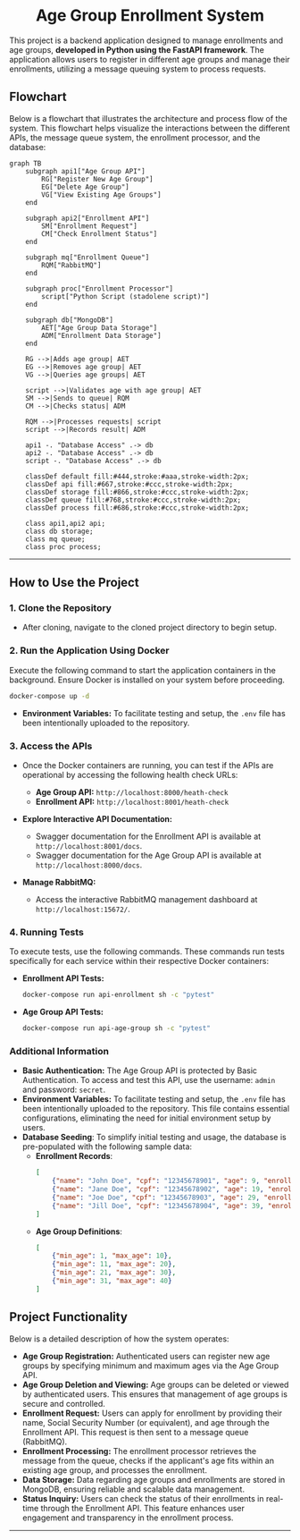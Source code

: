 <h1 align="center">Age Group Enrollment System</h1>

This project is a backend application designed to manage enrollments and age groups, **developed in Python using the FastAPI framework**. The application allows users to register in different age groups and manage their enrollments, utilizing a message queuing system to process requests.

## Flowchart

Below is a flowchart that illustrates the architecture and process flow of the system. This flowchart helps visualize the interactions between the different APIs, the message queue system, the enrollment processor, and the database:

```mermaid
graph TB
    subgraph api1["Age Group API"]
        RG["Register New Age Group"]
        EG["Delete Age Group"]
        VG["View Existing Age Groups"]
    end

    subgraph api2["Enrollment API"]
        SM["Enrollment Request"]
        CM["Check Enrollment Status"]
    end

    subgraph mq["Enrollment Queue"]
        RQM["RabbitMQ"]
    end

    subgraph proc["Enrollment Processor"]
        script["Python Script (stadolene script)"]
    end

    subgraph db["MongoDB"]
        AET["Age Group Data Storage"]
        ADM["Enrollment Data Storage"]
    end

    RG -->|Adds age group| AET
    EG -->|Removes age group| AET
    VG -->|Queries age groups| AET

    script -->|Validates age with age group| AET
    SM -->|Sends to queue| RQM
    CM -->|Checks status| ADM

    RQM -->|Processes requests| script
    script -->|Records result| ADM

    api1 -. "Database Access" .-> db
    api2 -. "Database Access" .-> db
    script -. "Database Access" .-> db

    classDef default fill:#444,stroke:#aaa,stroke-width:2px;
    classDef api fill:#667,stroke:#ccc,stroke-width:2px;
    classDef storage fill:#866,stroke:#ccc,stroke-width:2px;
    classDef queue fill:#768,stroke:#ccc,stroke-width:2px;
    classDef process fill:#686,stroke:#ccc,stroke-width:2px;

    class api1,api2 api;
    class db storage;
    class mq queue;
    class proc process;
```


---

## How to Use the Project

### 1. Clone the Repository
  - After cloning, navigate to the cloned project directory to begin setup.

### 2. Run the Application Using Docker
Execute the following command to start the application containers in the background. Ensure Docker is installed on your system before proceeding.

```bash
docker-compose up -d
```
 - **Environment Variables:** To facilitate testing and setup, the `.env` file has been intentionally uploaded to the repository.

### 3. Access the APIs

- Once the Docker containers are running, you can test if the APIs are operational by accessing the following health check URLs:
  - **Age Group API:** `http://localhost:8000/heath-check`
  - **Enrollment API:** `http://localhost:8001/heath-check`

- **Explore Interactive API Documentation:**
  - Swagger documentation for the Enrollment API is available at `http://localhost:8001/docs`.
  - Swagger documentation for the Age Group API is available at `http://localhost:8000/docs`.

- **Manage RabbitMQ:**
  - Access the interactive RabbitMQ management dashboard at `http://localhost:15672/`.

### 4. Running Tests

To execute tests, use the following commands. These commands run tests specifically for each service within their respective Docker containers:

- **Enrollment API Tests:**
  ```bash
  docker-compose run api-enrollment sh -c "pytest"
  ```

- **Age Group API Tests:**
  ```bash
  docker-compose run api-age-group sh -c "pytest"
  ```

### Additional Information
- **Basic Authentication:** The Age Group API is protected by Basic Authentication. To access and test this API, use the username: `admin` and password: `secret`.
- **Environment Variables:** To facilitate testing and setup, the `.env` file has been intentionally uploaded to the repository. This file contains essential configurations, eliminating the need for initial environment setup by users.
- **Database Seeding**: To simplify initial testing and usage, the database is pre-populated with the following sample data:
  - **Enrollment Records**:
    ```json
    [
        {"name": "John Doe", "cpf": "12345678901", "age": 9, "enrollment_status": "active"},
        {"name": "Jane Doe", "cpf": "12345678902", "age": 19, "enrollment_status": "active"},
        {"name": "Joe Doe", "cpf": "12345678903", "age": 29, "enrollment_status": "active"},
        {"name": "Jill Doe", "cpf": "12345678904", "age": 39, "enrollment_status": "active"}
    ]
    ```
  - **Age Group Definitions**:
    ```json
    [
        {"min_age": 1, "max_age": 10},
        {"min_age": 11, "max_age": 20},
        {"min_age": 21, "max_age": 30},
        {"min_age": 31, "max_age": 40}
    ]
    ```


## Project Functionality
Below is a detailed description of how the system operates:

- **Age Group Registration:** Authenticated users can register new age groups by specifying minimum and maximum ages via the Age Group API.
- **Age Group Deletion and Viewing:** Age groups can be deleted or viewed by authenticated users. This ensures that management of age groups is secure and controlled.
- **Enrollment Request:** Users can apply for enrollment by providing their name, Social Security Number (or equivalent), and age through the Enrollment API. This request is then sent to a message queue (RabbitMQ).
- **Enrollment Processing:** The enrollment processor retrieves the message from the queue, checks if the applicant's age fits within an existing age group, and processes the enrollment.
- **Data Storage:** Data regarding age groups and enrollments are stored in MongoDB, ensuring reliable and scalable data management.
- **Status Inquiry:** Users can check the status of their enrollments in real-time through the Enrollment API. This feature enhances user engagement and transparency in the enrollment process.

--- 

